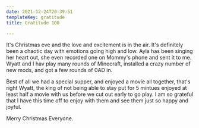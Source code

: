 ```yaml
---
date: 2021-12-24T20:39:51
templateKey: gratitude
title: Gratitude 100

---
```


It's Christmas eve and the love and excitement is in the air.  It's
definitely been a chaotic day with emotions going high and low.  Ayla
has been singing her heart out, she even recorded one on Mommy's phone
and sent it to me.  Wyatt and I hav play many rounds of Minecraft,
installed a crazy number of new mods, and got a few rounds of 0AD in.


Best of all we had a special supper, and enjoyed a movie all together,
that's right Wyatt, the king of not being able to stay put for 5 mintues
enjoyed at least half a movie with us before we cut out early to go
play.  I am so grateful that I have this time off to enjoy with them and
see them just so happy and joyful.

Merry Christmas Everyone.
